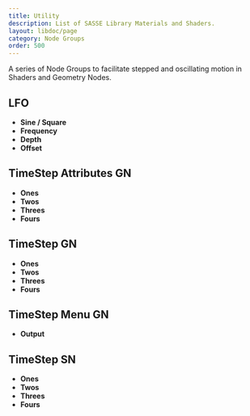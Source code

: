 ```yaml
---
title: Utility
description: List of SASSE Library Materials and Shaders.
layout: libdoc/page
category: Node Groups
order: 500
---
```

A series of Node Groups to facilitate stepped and oscillating motion in Shaders and Geometry Nodes.
## LFO
- **Sine / Square**
- **Frequency**
- **Depth**
- **Offset**

## TimeStep Attributes GN
- **Ones**
- **Twos**
- **Threes**
- **Fours**

## TimeStep GN
- **Ones**
- **Twos**
- **Threes**
- **Fours**

## TimeStep Menu GN
- **Output**

## TimeStep SN
- **Ones**
- **Twos**
- **Threes**
- **Fours**
